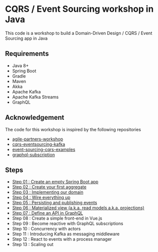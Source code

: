 # CQRS / Event Sourcing workshop in Java

This code is a workshop to build a Domain-Driven Design / CQRS / Event Sourcing app in Java

## Requirements

* Java 8+
* Spring Boot
* Gradle
* Maven
* Akka
* Apache Kafka
* Apache Kafka Streams
* GraphQL

## Acknowledgement

The code for this workshop is inspired by the following repositories

* [agile-partners-workshop](https://github.com/agilepartner/cqrs-es-workshop-java)
* [cqrs-eventsourcing-kafka](https://github.com/vgoldin/cqrs-eventsourcing-kafka)
* [event-sourcing-cqrs-examples](https://github.com/andreschaffer/event-sourcing-cqrs-examples)
* [graphql-subscription](https://github.com/fkryvyts-codete/graphql-subscription)

## Steps

* [Step 01 : Create an empty Spring Boot app](/Step01/Step01.md)
* [Step 02 : Create your first aggregate](/Step02/Step02.md)
* [Step 03 : Implementing our domain](/Step03/Step03.md)
* [Step 04 : Wire everything up](/Step04/Step04.md)
* [Step 05 : Persisting and publishing events](/Step05/Step05.md)
* [Step 06 : Materialized view (a.k.a. read models a.k.a. projections)](/Step06/Step06.md)
* [Step 07 : Define an API in GraphQL](/Step07/Step07.md)
* Step 08 : Create a simple front-end in Vue.js
* Step 09 : Become reactive with GraphQL subscriptions
* Step 10 : Concurrency with actors
* Step 11 : Introducing Kafka as messaging middleware
* Step 12 : React to events with a process manager
* Step 13 : Scaling out
